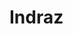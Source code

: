 # Indraz
<!DOCTYPE html>
<html>
  <head>
    <title>My Website</title>
  </head>
  <body>
    <script>
      // Create a new element
      var newHeading = document.createElement("h1");

      // Create a text node
      var headingText = document.createTextNode("Welcome to My Website");

      // Append the text node to the heading element
      newHeading.appendChild(headingText);

      // Append the heading element to the body
      document.body.appendChild(newHeading);
    </script>
  </body>
</html>
